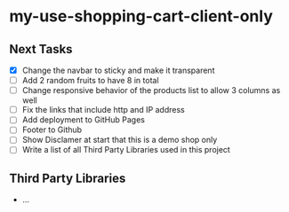 # my-use-shopping-cart-client-only

## Next Tasks

- [X] Change the navbar to sticky and make it transparent
- [ ] Add 2 random fruits to have 8 in total
- [ ] Change responsive behavior of the products list to allow 3 columns as well
- [ ] Fix the links that include http and IP address
- [ ] Add deployment to GitHub Pages
- [ ] Footer to Github
- [ ] Show Disclamer at start that this is a demo shop only
- [ ] Write a list of all Third Party Libraries used in this project

## Third Party Libraries

- ...
